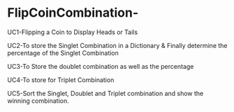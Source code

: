 # FlipCoinCombination-
UC1-Flipping a Coin to Display Heads or Tails 

UC2-To store the Singlet Combination in a Dictionary & Finally determine the percentage of the Singlet Combination

UC3-To Store the doublet combination as well as the percentage

UC4-To store for Triplet Combination

UC5-Sort the Singlet, Doublet and Triplet combination and show the winning combination.
